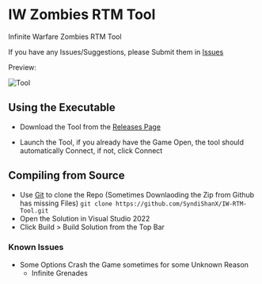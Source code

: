 # IW Zombies RTM Tool

Infinite Warfare Zombies RTM Tool

If you have any Issues/Suggestions, please Submit them in [Issues](https://github.com/SyndiShanX/IW-RTM-Tool/issues)

Preview:

![Tool](https://syndishanx.github.io/IW-RTM-Tool/IW-RTM-Tool.png)

## Using the Executable
	
* Download the Tool from the [Releases Page](https://github.com/SyndiShanX/IW-RTM-Tool/releases)

* Launch the Tool, if you already have the Game Open, the tool should automatically Connect, if not, click Connect

## Compiling from Source
	
* Use [Git](https://git-scm.com/download/win) to clone the Repo (Sometimes Downlaoding the Zip from Github has missing Files)
	`git clone https://github.com/SyndiShanX/IW-RTM-Tool.git`
* Open the Solution in Visual Studio 2022
* Click Build > Build Solution from the Top Bar
	
### Known Issues
* Some Options Crash the Game sometimes for some Unknown Reason
	* Infinite Grenades